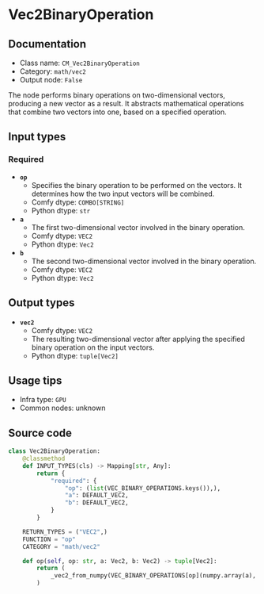 # Vec2BinaryOperation
## Documentation
- Class name: `CM_Vec2BinaryOperation`
- Category: `math/vec2`
- Output node: `False`

The node performs binary operations on two-dimensional vectors, producing a new vector as a result. It abstracts mathematical operations that combine two vectors into one, based on a specified operation.
## Input types
### Required
- **`op`**
    - Specifies the binary operation to be performed on the vectors. It determines how the two input vectors will be combined.
    - Comfy dtype: `COMBO[STRING]`
    - Python dtype: `str`
- **`a`**
    - The first two-dimensional vector involved in the binary operation.
    - Comfy dtype: `VEC2`
    - Python dtype: `Vec2`
- **`b`**
    - The second two-dimensional vector involved in the binary operation.
    - Comfy dtype: `VEC2`
    - Python dtype: `Vec2`
## Output types
- **`vec2`**
    - Comfy dtype: `VEC2`
    - The resulting two-dimensional vector after applying the specified binary operation on the input vectors.
    - Python dtype: `tuple[Vec2]`
## Usage tips
- Infra type: `GPU`
- Common nodes: unknown


## Source code
```python
class Vec2BinaryOperation:
    @classmethod
    def INPUT_TYPES(cls) -> Mapping[str, Any]:
        return {
            "required": {
                "op": (list(VEC_BINARY_OPERATIONS.keys()),),
                "a": DEFAULT_VEC2,
                "b": DEFAULT_VEC2,
            }
        }

    RETURN_TYPES = ("VEC2",)
    FUNCTION = "op"
    CATEGORY = "math/vec2"

    def op(self, op: str, a: Vec2, b: Vec2) -> tuple[Vec2]:
        return (
            _vec2_from_numpy(VEC_BINARY_OPERATIONS[op](numpy.array(a), numpy.array(b))),
        )

```
